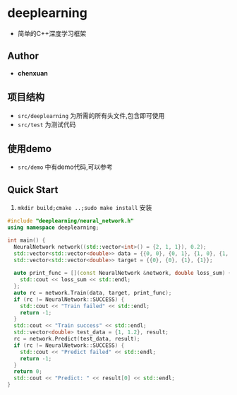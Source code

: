 # deeplearning
- 简单的C++深度学习框架
## Author
-  **chenxuan**
## 项目结构
-  `src/deeplearning` 为所需的所有头文件,包含即可使用
-  `src/test` 为测试代码
## 使用demo
-  `src/demo` 中有demo代码,可以参考
## Quick Start
1. `mkdir build;cmake ..;sudo make install` 安装
```c++
#include "deeplearning/neural_network.h"
using namespace deeplearning;

int main() {
  NeuralNetwork network((std::vector<int>() = {2, 1, 1}), 0.2);
  std::vector<std::vector<double>> data = {{0, 0}, {0, 1}, {1, 0}, {1, 1}};
  std::vector<std::vector<double>> target = {{0}, {0}, {1}, {1}};
  
  auto print_func = [](const NeuralNetwork &network, double loss_sum) {
    std::cout << loss_sum << std::endl;
  };
  auto rc = network.Train(data, target, print_func);
  if (rc != NeuralNetwork::SUCCESS) {
    std::cout << "Train failed" << std::endl;
    return -1;
  }
  std::cout << "Train success" << std::endl;
  std::vector<double> test_data = {1, 1.2}, result;
  rc = network.Predict(test_data, result);
  if (rc != NeuralNetwork::SUCCESS) {
    std::cout << "Predict failed" << std::endl;
    return -1;
  }
  return 0;
  std::cout << "Predict: " << result[0] << std::endl;
}
```
